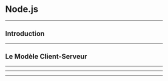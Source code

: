 # Node.js



---



## Introduction








---



## Le Modèle Client-Serveur


***








***







***
